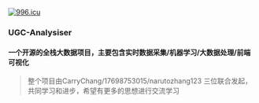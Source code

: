 
[![996.icu](https://img.shields.io/badge/link-996.icu-red.svg)](https://996.icu)


### UGC-Analysiser
#### 一个开源的全栈大数据项目，主要包含实时数据采集/机器学习/大数据处理/前端可视化



> 整个项目由CarryChang/17698753015/narutozhang123 三位联合发起，共同学习和进步，希望有更多的思想进行交流学习